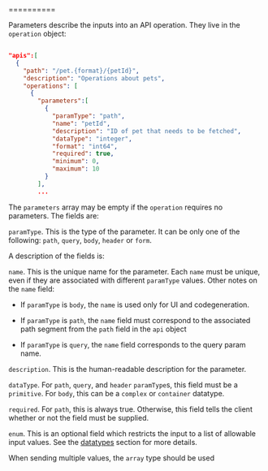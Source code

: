==========

Parameters describe the inputs into an API operation.  They live in the `operation` object:

```json

"apis":[
  {
    "path": "/pet.{format}/{petId}",
    "description": "Operations about pets",
    "operations": [
      {
        "parameters":[
          {
            "paramType": "path",
            "name": "petId",
            "description": "ID of pet that needs to be fetched",
            "dataType": "integer",
            "format": "int64",
            "required": true,
            "minimum": 0,
            "maximum": 10
          }
        ],
        ...

```

The `parameters` array may be empty if the `operation` requires no parameters.  The fields are:

`paramType`.  This is the type of the parameter.  It can be only one of the following: 
`path`, `query`, `body`, `header` or `form`.

A description of the fields is:

`name`.  This is the unique name for the parameter.  Each `name` must be unique, even if
they are associated with different `paramType` values.  Other notes on the `name` field:

* If `paramType` is `body`, the `name` is used only for UI and codegeneration.

* If `paramType` is `path`, the `name` field must correspond to the associated path segment from the `path`
field in the `api` object

* If `paramType` is `query`, the `name` field corresponds to the query param name.

`description`.  This is the human-readable description for the parameter.

`dataType`.  For `path`, `query`, and `header` `paramType`s, this field must be a `primitive`.
For `body`, this can be a `complex` or `container` datatype.

`required`.  For `path`, this is always true.  Otherwise, this field tells the client
whether or not the field must be supplied.

`enum`.  This is an optional field which restricts the input to a list of allowable input values.  See the [datatypes](Datatypes-&-Models-Definition) section for more details.


When sending multiple values, the `array` type should be used